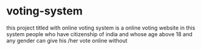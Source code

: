 # voting-system
this project titled with online voting system is a online voting website in this system people who have citizenship of india and whose age above 18  and any gender  can give his /her vote online without 
